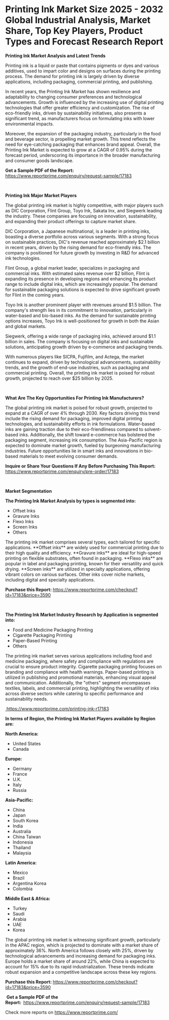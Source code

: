 <p><h1>Printing Ink Market Size 2025 - 2032 Global Industrial Analysis, Market Share, Top Key Players, Product Types and Forecast Research Report</h1></p><p><strong>Printing Ink Market Analysis and Latest Trends</strong></p>
<p><p>Printing ink is a liquid or paste that contains pigments or dyes and various additives, used to impart color and designs on surfaces during the printing process. The demand for printing ink is largely driven by diverse applications, including packaging, commercial printing, and publishing. </p><p>In recent years, the Printing Ink Market has shown resilience and adaptability to changing consumer preferences and technological advancements. Growth is influenced by the increasing use of digital printing technologies that offer greater efficiency and customization. The rise of eco-friendly inks, driven by sustainability initiatives, also presents a significant trend, as manufacturers focus on formulating inks with lower environmental impacts. </p><p>Moreover, the expansion of the packaging industry, particularly in the food and beverage sector, is propelling market growth. This trend reflects the need for eye-catching packaging that enhances brand appeal. Overall, the Printing Ink Market is expected to grow at a CAGR of 0.95% during the forecast period, underscoring its importance in the broader manufacturing and consumer goods landscape.</p></p>
<p><strong>Get a Sample PDF of the Report:&nbsp;</strong> <a href="https://www.reportprime.com/enquiry/request-sample/17183?utm_campaign=3586&utm_medium=2&utm_source=Github&utm_content=ia&utm_term=18032025&utm_id=printing-ink">https://www.reportprime.com/enquiry/request-sample/17183</a></p>
<p>&nbsp;</p>
<p><strong>Printing Ink Major Market Players</strong></p>
<p><p>The global printing ink market is highly competitive, with major players such as DIC Corporation, Flint Group, Toyo Ink, Sakata Inx, and Siegwerk leading the industry. These companies are focusing on innovation, sustainability, and expanding their product offerings to capture market share.</p><p>DIC Corporation, a Japanese multinational, is a leader in printing inks, boasting a diverse portfolio across various segments. With a strong focus on sustainable practices, DIC's revenue reached approximately $2.1 billion in recent years, driven by the rising demand for eco-friendly inks. The company is positioned for future growth by investing in R&D for advanced ink technologies.</p><p>Flint Group, a global market leader, specializes in packaging and commercial inks. With estimated sales revenue over $2 billion, Flint is expanding its presence in developing regions and enhancing its product range to include digital inks, which are increasingly popular. The demand for sustainable packaging solutions is expected to drive significant growth for Flint in the coming years.</p><p>Toyo Ink is another prominent player with revenues around $1.5 billion. The company's strength lies in its commitment to innovation, particularly in water-based and bio-based inks. As the demand for sustainable printing options increases, Toyo Ink is well-positioned for growth in both the Asian and global markets.</p><p>Siegwerk, offering a wide range of packaging inks, achieved around $1.1 billion in sales. The company is focusing on digital inks and sustainable solutions, anticipating growth driven by e-commerce and packaging trends.</p><p>With numerous players like SICPA, Fujifilm, and Actega, the market continues to expand, driven by technological advancements, sustainability trends, and the growth of end-use industries, such as packaging and commercial printing. Overall, the printing ink market is poised for robust growth, projected to reach over $25 billion by 2025.</p></p>
<p>&nbsp;</p>
<p><strong>What Are The Key Opportunities For Printing Ink Manufacturers?</strong></p>
<p><p>The global printing ink market is poised for robust growth, projected to expand at a CAGR of over 4% through 2030. Key factors driving this trend include the rising demand for packaging, improved digital printing technologies, and sustainability efforts in ink formulations. Water-based inks are gaining traction due to their eco-friendliness compared to solvent-based inks. Additionally, the shift toward e-commerce has bolstered the packaging segment, increasing ink consumption. The Asia-Pacific region is expected to dominate market growth, fueled by burgeoning manufacturing industries. Future opportunities lie in smart inks and innovations in bio-based materials to meet evolving consumer demands.</p></p>
<p><strong>Inquire or Share Your Questions If Any Before Purchasing This Report:</strong> <a href="https://www.reportprime.com/enquiry/pre-order/17183?utm_campaign=3586&utm_medium=2&utm_source=Github&utm_content=ia&utm_term=18032025&utm_id=printing-ink">https://www.reportprime.com/enquiry/pre-order/17183</a></p>
<p>&nbsp;</p>
<p><strong>Market Segmentation</strong></p>
<p><strong>The Printing Ink Market Analysis by types is segmented into:</strong></p>
<p><ul><li>Offset Inks</li><li>Gravure Inks</li><li>Flexo Inks</li><li>Screen Inks</li><li>Others</li></ul></p>
<p><p>The printing ink market comprises several types, each tailored for specific applications. **Offset inks** are widely used for commercial printing due to their high quality and efficiency. **Gravure inks** are ideal for high-speed printing on flexible substrates, often found in packaging. **Flexo inks** are popular in label and packaging printing, known for their versatility and quick drying. **Screen inks** are utilized in specialty applications, offering vibrant colors on various surfaces. Other inks cover niche markets, including digital and specialty applications.</p></p>
<p><strong>Purchase this Report:&nbsp;</strong><a href="https://www.reportprime.com/checkout?id=17183&price=3590&utm_campaign=3586&utm_medium=2&utm_source=Github&utm_content=ia&utm_term=18032025&utm_id=printing-ink">https://www.reportprime.com/checkout?id=17183&price=3590</a></p>
<p>&nbsp;</p>
<p><strong>The Printing Ink Market Industry Research by Application is segmented into:</strong></p>
<p><ul><li>Food and Medicine Packaging Printing</li><li>Cigarette Packaging Printing</li><li>Paper-Based Printing</li><li>Others</li></ul></p>
<p><p>The printing ink market serves various applications including food and medicine packaging, where safety and compliance with regulations are crucial to ensure product integrity. Cigarette packaging printing focuses on branding and compliance with health warnings. Paper-based printing is utilized in publishing and promotional materials, enhancing visual appeal and communication. Additionally, the "others" segment encompasses textiles, labels, and commercial printing, highlighting the versatility of inks across diverse sectors while catering to specific performance and sustainability needs.</p></p>
<p><a href="https://www.reportprime.com/printing-ink-r17183?utm_campaign=3586&utm_medium=2&utm_source=Github&utm_content=ia&utm_term=18032025&utm_id=printing-ink">&nbsp;https://www.reportprime.com/printing-ink-r17183</a></p>
<p><strong>In terms of Region, the Printing Ink Market Players available by Region are:</strong></p>
<p>
    <p> <strong> North America: </strong>
        <ul>
            <li>United States</li>
            <li>Canada</li>
        </ul>
        </p> 
    <p> <strong> Europe: </strong>
        <ul>
            <li>Germany</li>
            <li>France</li>
            <li>U.K.</li>
            <li>Italy</li>
            <li>Russia</li>
        </ul>
        </p> 
    <p> <strong> Asia-Pacific: </strong>
        <ul>
            <li>China</li>
            <li>Japan</li>
            <li>South Korea</li>
            <li>India</li>
            <li>Australia</li>
            <li>China Taiwan</li>
            <li>Indonesia</li>
            <li>Thailand</li>
            <li>Malaysia</li>
        </ul>
        </p> 
    <p> <strong> Latin America: </strong>
        <ul>
            <li>Mexico</li>
            <li>Brazil</li>
            <li>Argentina Korea</li>
            <li>Colombia</li>
        </ul>
        </p> 
    <p> <strong> Middle East & Africa: </strong>
        <ul>
            <li>Turkey</li>
            <li>Saudi</li>
            <li>Arabia</li>
            <li>UAE</li>
            <li>Korea</li>
        </ul>
    </p>
    </p>
<p><p>The global printing ink market is witnessing significant growth, particularly in the APAC region, which is projected to dominate with a market share of approximately 36%. North America follows closely with 25%, driven by technological advancements and increasing demand for packaging inks. Europe holds a market share of around 22%, while China is expected to account for 15% due to its rapid industrialization. These trends indicate robust expansion and a competitive landscape across these key regions.</p></p>
<p><strong>Purchase this Report: </strong><a href="https://www.reportprime.com/checkout?id=17183&price=3590&utm_campaign=3586&utm_medium=2&utm_source=Github&utm_content=ia&utm_term=18032025&utm_id=printing-ink">https://www.reportprime.com/checkout?id=17183&price=3590</a></p>
<p>&nbsp;<strong>Get a Sample PDF of the Report:&nbsp;&nbsp;</strong><a href="https://www.reportprime.com/enquiry/request-sample/17183?utm_campaign=3586&utm_medium=2&utm_source=Github&utm_content=ia&utm_term=18032025&utm_id=printing-ink">https://www.reportprime.com/enquiry/request-sample/17183</a></p>
<p><strong></strong></p>
<p>Check more reports on <a href="https://www.reportprime.com/?utm_campaign=3586&utm_medium=2&utm_source=Github&utm_content=ia&utm_term=18032025&utm_id=printing-ink">https://www.reportprime.com/</a></p>